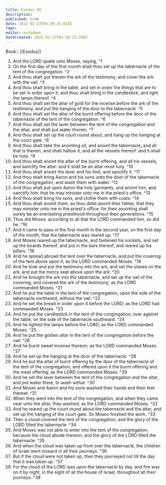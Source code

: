 ```yaml
---
title: Exodus_40
description: 
published: true
date: 2022-02-23T04:39:25.018Z
tags: 
editor: markdown
dateCreated: 2022-02-23T04:39:23.206Z
---
```


 Book:: [[Exodus]]
 1. And the LORD spake unto Moses, saying, ^1
 2. On the first day of the first month shalt thou set up the tabernacle of the tent of the congregation. ^2
 3. And thou shalt put therein the ark of the testimony, and cover the ark with the vail. ^3
 4. And thou shalt bring in the table, and set in order the things that are to be set in order upon it; and thou shalt bring in the candlestick, and light the lamps thereof. ^4
 5. And thou shalt set the altar of gold for the incense before the ark of the testimony, and put the hanging of the door to the tabernacle. ^5
 6. And thou shalt set the altar of the burnt offering before the door of the tabernacle of the tent of the congregation. ^6
 7. And thou shalt set the laver between the tent of the congregation and the altar, and shalt put water therein. ^7
 8. And thou shalt set up the court round about, and hang up the hanging at the court gate. ^8
 9. And thou shalt take the anointing oil, and anoint the tabernacle, and all that is therein, and shalt hallow it, and all the vessels thereof: and it shall be holy. ^9
 10. And thou shalt anoint the altar of the burnt offering, and all his vessels, and sanctify the altar: and it shall be an altar most holy. ^10
 11. And thou shalt anoint the laver and his foot, and sanctify it. ^11
 12. And thou shalt bring Aaron and his sons unto the door of the tabernacle of the congregation, and wash them with water. ^12
 13. And thou shalt put upon Aaron the holy garments, and anoint him, and sanctify him; that he may minister unto me in the priest's office. ^13
 14. And thou shalt bring his sons, and clothe them with coats: ^14
 15. And thou shalt anoint them, as thou didst anoint their father, that they may minister unto me in the priest's office: for their anointing shall surely be an everlasting priesthood throughout their generations. ^15
 16. Thus did Moses: according to all that the LORD commanded him, so did he. ^16
 17. And it came to pass in the first month in the second year, on the first day of the month, that the tabernacle was reared up. ^17
 18. And Moses reared up the tabernacle, and fastened his sockets, and set up the boards thereof, and put in the bars thereof, and reared up his pillars. ^18
 19. And he spread abroad the tent over the tabernacle, and put the covering of the tent above upon it; as the LORD commanded Moses. ^19
 20. And he took and put the testimony into the ark, and set the staves on the ark, and put the mercy seat above upon the ark: ^20
 21. And he brought the ark into the tabernacle, and set up the vail of the covering, and covered the ark of the testimony; as the LORD commanded Moses. ^21
 22. And he put the table in the tent of the congregation, upon the side of the tabernacle northward, without the vail. ^22
 23. And he set the bread in order upon it before the LORD; as the LORD had commanded Moses. ^23
 24. And he put the candlestick in the tent of the congregation, over against the table, on the side of the tabernacle southward. ^24
 25. And he lighted the lamps before the LORD; as the LORD commanded Moses. ^25
 26. And he put the golden altar in the tent of the congregation before the vail: ^26
 27. And he burnt sweet incense thereon; as the LORD commanded Moses. ^27
 28. And he set up the hanging at the door of the tabernacle. ^28
 29. And he put the altar of burnt offering by the door of the tabernacle of the tent of the congregation, and offered upon it the burnt offering and the meat offering; as the LORD commanded Moses. ^29
 30. And he set the laver between the tent of the congregation and the altar, and put water there, to wash withal. ^30
 31. And Moses and Aaron and his sons washed their hands and their feet thereat: ^31
 32. When they went into the tent of the congregation, and when they came near unto the altar, they washed; as the LORD commanded Moses. ^32
 33. And he reared up the court round about the tabernacle and the altar, and set up the hanging of the court gate. So Moses finished the work. ^33
 34. Then a cloud covered the tent of the congregation, and the glory of the LORD filled the tabernacle. ^34
 35. And Moses was not able to enter into the tent of the congregation, because the cloud abode thereon, and the glory of the LORD filled the tabernacle. ^35
 36. And when the cloud was taken up from over the tabernacle, the children of Israel went onward in all their journeys: ^36
 37. But if the cloud were not taken up, then they journeyed not till the day that it was taken up. ^37
 38. For the cloud of the LORD was upon the tabernacle by day, and fire was on it by night, in the sight of all the house of Israel, throughout all their journeys. ^38
